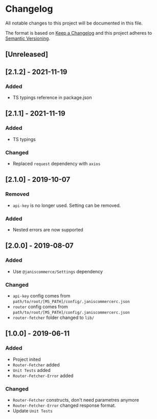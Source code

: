 # Changelog
All notable changes to this project will be documented in this file.

The format is based on [Keep a Changelog](http://keepachangelog.com/en/1.0.0/)
and this project adheres to [Semantic Versioning](http://semver.org/spec/v2.0.0.html).

## [Unreleased]

## [2.1.2] - 2021-11-19
### Added
- TS typings reference in package.json

## [2.1.1] - 2021-11-19
### Added
- TS typings

### Changed
- Replaced `request` dependency with `axios`

## [2.1.0] - 2019-10-07
### Removed
- `api-key` is no longer used. Setting can be removed.

### Added
- Nested errors are now supported

## [2.0.0] - 2019-08-07
### Added
- Use `@janiscommerce/Settings` dependency

### Changed
- `api-key` config comes from `path/to/root/[MS_PATH]/config/.janiscommercerc.json`
- `router` config comes from `path/to/root/[MS_PATH]/config/.janiscommercerc.json`
- `router-fetcher` folder changed to `lib/`

## [1.0.0] - 2019-06-11
### Added
- Project inited
- `Router-Fetcher` added
- `Unit Tests` added
- `Router-Fetcher-Error` added

### Changed
- `Router-Fetcher` constructs, don't need parametres anymore
- `Router-Fetcher-Error` changed response format.
- Update `Unit Tests`